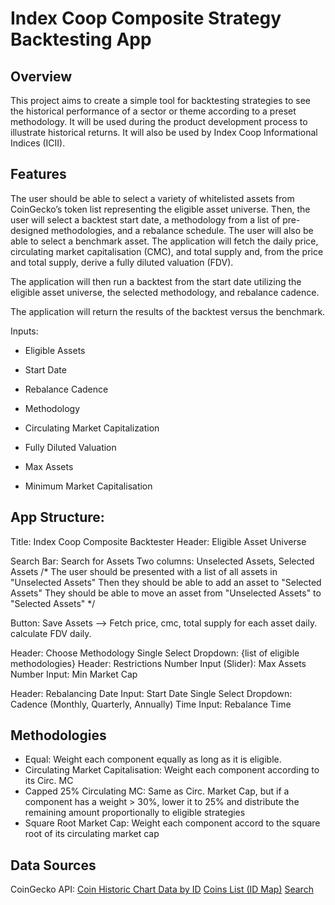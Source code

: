# Index Coop Composite Strategy Backtesting App

## Overview

This project aims to create a simple tool for backtesting strategies to see the historical performance of a sector or theme according to a preset methodology. It will be used during the product development process to illustrate historical returns. It will also be used by Index Coop Informational Indices (ICII).

## Features

The user should be able to select a variety of whitelisted assets from CoinGecko’s token list representing the eligible asset universe. Then, the user will select a backtest start date, a methodology from a list of pre-designed methodologies, and a rebalance schedule. The user will also be able to select a benchmark asset. The application will fetch the daily price, circulating market capitalisation (CMC), and total supply and, from the price and total supply, derive a fully diluted valuation (FDV).

The application will then run a backtest from the start date utilizing the eligible asset universe, the selected methodology, and rebalance cadence.

The application will return the results of the backtest versus the benchmark.

Inputs:
- Eligible Assets
- Start Date
- Rebalance Cadence
- Methodology
- Circulating Market Capitalization
- Fully Diluted Valuation


- Max Assets
- Minimum Market Capitalisation

## App Structure:

Title: Index Coop Composite Backtester
Header: Eligible Asset Universe

Search Bar: Search for Assets
Two columns: Unselected Assets, Selected Assets
/*
The user should be presented with a list of all assets in "Unselected Assets"
Then they should be able to add an asset to "Selected Assets"
They should be able to move an asset from "Unselected Assets" to "Selected Assets"
*/

Button: Save Assets --> Fetch price, cmc, total supply for each asset daily. calculate FDV daily.

Header: Choose Methodology
Single Select Dropdown: {list of eligible methodologies}
Header: Restrictions
Number Input (Slider): Max Assets
Number Input: Min Market Cap

Header: Rebalancing
Date Input: Start Date
Single Select Dropdown: Cadence (Monthly, Quarterly, Annually)
Time Input: Rebalance Time

## Methodologies

- Equal: Weight each component equally as long as it is eligible.
- Circulating Market Capitalisation: Weight each component according to its Circ. MC
- Capped 25% Circulating MC: Same as Circ. Market Cap, but if a component has a weight > 30%, lower it to 25% and distribute the remaining amount proportionally to eligible strategies
- Square Root Market Cap: Weight each component accord to the square root of its circulating market cap
  
## Data Sources

CoinGecko API:
[Coin Historic Chart Data by ID](https://docs.coingecko.com/reference/coins-id-market-chart)
[Coins List (ID Map)](https://docs.coingecko.com/reference/coins-list)
[Search](https://docs.coingecko.com/reference/search-data)




